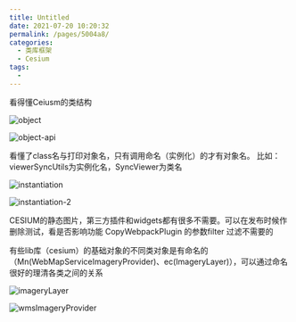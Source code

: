 ```yaml
---
title: Untitled
date: 2021-07-20 10:20:32
permalink: /pages/5004a8/
categories:
  - 类库框架
  - Cesium
tags:
  - 
---
```


 看得懂Ceiusm的类结构

![object](/Users/liyang/项目/011-我的博文/image-store/blog/library/cesium/object.png)

![object-api](/Users/liyang/项目/011-我的博文/image-store/blog/library/cesium/object-api.png)

看懂了class名与打印对象名，只有调用命名（实例化）的才有对象名。
比如：viewerSyncUtils为实例化名，SyncViewer为类名

![instantiation](/Users/liyang/项目/011-我的博文/image-store/blog/library/cesium/instantiation.png)

![instantiation-2](/Users/liyang/项目/011-我的博文/image-store/blog/library/cesium/instantiation-2.png)



CESIUM的静态图片，第三方插件和widgets都有很多不需要。可以在发布时候作删除测试，看是否影响功能
CopyWebpackPlugin 的参数filter 过滤不需要的







有些lib库（cesium）的基础对象的不同类对象是有命名的（Mn(WebMapServiceImageryProvider)、ec(ImageryLayer)），可以通过命名很好的理清各类之间的关系

![imageryLayer](/Users/liyang/项目/011-我的博文/image-store/blog/library/cesium/imageryLayer.png)

![wmsImageryProvider](/Users/liyang/项目/011-我的博文/image-store/blog/library/cesium/wmsImageryProvider.png)
